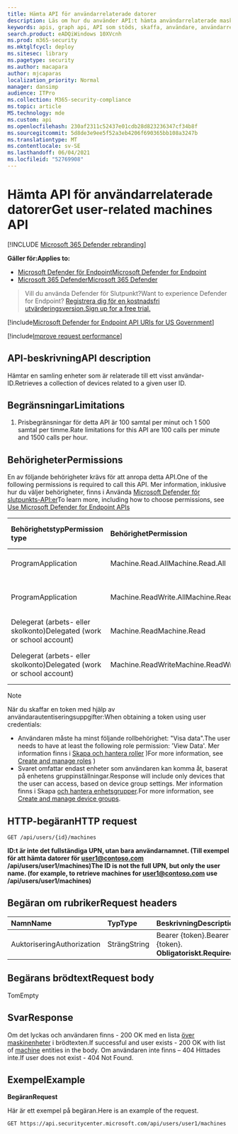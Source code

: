 ```yaml
---
title: Hämta API för användarrelaterade datorer
description: Läs om hur du använder API:t hämta användarrelaterade maskiner för att hämta en samling enheter som är relaterade till ett användar-ID i Microsoft Defender för Endpoint.
keywords: apis, graph api, API som stöds, skaffa, användare, användarrelaterade aviseringar
search.product: eADQiWindows 10XVcnh
ms.prod: m365-security
ms.mktglfcycl: deploy
ms.sitesec: library
ms.pagetype: security
ms.author: macapara
author: mjcaparas
localization_priority: Normal
manager: dansimp
audience: ITPro
ms.collection: M365-security-compliance
ms.topic: article
MS.technology: mde
ms.custom: api
ms.openlocfilehash: 230af2311c52437e01cdb28d823236347cf34b8f
ms.sourcegitcommit: 5d8de3e9ee5f52a3eb4206f690365bb108a3247b
ms.translationtype: MT
ms.contentlocale: sv-SE
ms.lasthandoff: 06/04/2021
ms.locfileid: "52769908"
---
```

# <a name="get-user-related-machines-api"></a><span data-ttu-id="1d48a-104">Hämta API för användarrelaterade datorer</span><span class="sxs-lookup"><span data-stu-id="1d48a-104">Get user-related machines API</span></span>

[!INCLUDE [Microsoft 365 Defender rebranding](../../includes/microsoft-defender.md)]

<span data-ttu-id="1d48a-105">**Gäller för:**</span><span class="sxs-lookup"><span data-stu-id="1d48a-105">**Applies to:**</span></span>
- [<span data-ttu-id="1d48a-106">Microsoft Defender för Endpoint</span><span class="sxs-lookup"><span data-stu-id="1d48a-106">Microsoft Defender for Endpoint</span></span>](https://go.microsoft.com/fwlink/p/?linkid=2154037)
- [<span data-ttu-id="1d48a-107">Microsoft 365 Defender</span><span class="sxs-lookup"><span data-stu-id="1d48a-107">Microsoft 365 Defender</span></span>](https://go.microsoft.com/fwlink/?linkid=2118804)

> <span data-ttu-id="1d48a-108">Vill du använda Defender för Slutpunkt?</span><span class="sxs-lookup"><span data-stu-id="1d48a-108">Want to experience Defender for Endpoint?</span></span> [<span data-ttu-id="1d48a-109">Registrera dig för en kostnadsfri utvärderingsversion.</span><span class="sxs-lookup"><span data-stu-id="1d48a-109">Sign up for a free trial.</span></span>](https://www.microsoft.com/microsoft-365/windows/microsoft-defender-atp?ocid=docs-wdatp-exposedapis-abovefoldlink) 


[!include[Microsoft Defender for Endpoint API URIs for US Government](../../includes/microsoft-defender-api-usgov.md)]

[!include[Improve request performance](../../includes/improve-request-performance.md)]

## <a name="api-description"></a><span data-ttu-id="1d48a-110">API-beskrivning</span><span class="sxs-lookup"><span data-stu-id="1d48a-110">API description</span></span>
<span data-ttu-id="1d48a-111">Hämtar en samling enheter som är relaterade till ett visst användar-ID.</span><span class="sxs-lookup"><span data-stu-id="1d48a-111">Retrieves a collection of devices related to a given user ID.</span></span>


## <a name="limitations"></a><span data-ttu-id="1d48a-112">Begränsningar</span><span class="sxs-lookup"><span data-stu-id="1d48a-112">Limitations</span></span>
1. <span data-ttu-id="1d48a-113">Prisbegränsningar för detta API är 100 samtal per minut och 1 500 samtal per timme.</span><span class="sxs-lookup"><span data-stu-id="1d48a-113">Rate limitations for this API are 100 calls per minute and 1500 calls per hour.</span></span>


## <a name="permissions"></a><span data-ttu-id="1d48a-114">Behörigheter</span><span class="sxs-lookup"><span data-stu-id="1d48a-114">Permissions</span></span>
<span data-ttu-id="1d48a-115">En av följande behörigheter krävs för att anropa detta API.</span><span class="sxs-lookup"><span data-stu-id="1d48a-115">One of the following permissions is required to call this API.</span></span> <span data-ttu-id="1d48a-116">Mer information, inklusive hur du väljer behörigheter, finns i Använda [Microsoft Defender för slutpunkts-API:er](apis-intro.md)</span><span class="sxs-lookup"><span data-stu-id="1d48a-116">To learn more, including how to choose permissions, see [Use Microsoft Defender for Endpoint APIs](apis-intro.md)</span></span>

<span data-ttu-id="1d48a-117">Behörighetstyp</span><span class="sxs-lookup"><span data-stu-id="1d48a-117">Permission type</span></span> |   <span data-ttu-id="1d48a-118">Behörighet</span><span class="sxs-lookup"><span data-stu-id="1d48a-118">Permission</span></span>  |   <span data-ttu-id="1d48a-119">Visningsnamn för behörighet</span><span class="sxs-lookup"><span data-stu-id="1d48a-119">Permission display name</span></span>
:---|:---|:---
<span data-ttu-id="1d48a-120">Program</span><span class="sxs-lookup"><span data-stu-id="1d48a-120">Application</span></span> |   <span data-ttu-id="1d48a-121">Machine.Read.All</span><span class="sxs-lookup"><span data-stu-id="1d48a-121">Machine.Read.All</span></span> |  <span data-ttu-id="1d48a-122">"Läs alla maskinprofiler"</span><span class="sxs-lookup"><span data-stu-id="1d48a-122">'Read all machine profiles'</span></span>
<span data-ttu-id="1d48a-123">Program</span><span class="sxs-lookup"><span data-stu-id="1d48a-123">Application</span></span> |   <span data-ttu-id="1d48a-124">Machine.ReadWrite.All</span><span class="sxs-lookup"><span data-stu-id="1d48a-124">Machine.ReadWrite.All</span></span> | <span data-ttu-id="1d48a-125">"Läsa och skriva all maskininformation"</span><span class="sxs-lookup"><span data-stu-id="1d48a-125">'Read and write all machine information'</span></span>
<span data-ttu-id="1d48a-126">Delegerat (arbets- eller skolkonto)</span><span class="sxs-lookup"><span data-stu-id="1d48a-126">Delegated (work or school account)</span></span> | <span data-ttu-id="1d48a-127">Machine.Read</span><span class="sxs-lookup"><span data-stu-id="1d48a-127">Machine.Read</span></span> | <span data-ttu-id="1d48a-128">"Läs maskininformation"</span><span class="sxs-lookup"><span data-stu-id="1d48a-128">'Read machine information'</span></span>
<span data-ttu-id="1d48a-129">Delegerat (arbets- eller skolkonto)</span><span class="sxs-lookup"><span data-stu-id="1d48a-129">Delegated (work or school account)</span></span> | <span data-ttu-id="1d48a-130">Machine.ReadWrite</span><span class="sxs-lookup"><span data-stu-id="1d48a-130">Machine.ReadWrite</span></span> | <span data-ttu-id="1d48a-131">Maskininformation för läsning och skrivning</span><span class="sxs-lookup"><span data-stu-id="1d48a-131">'Read and write machine information'</span></span>

>[!Note]
> <span data-ttu-id="1d48a-132">När du skaffar en token med hjälp av användarautentiseringsuppgifter:</span><span class="sxs-lookup"><span data-stu-id="1d48a-132">When obtaining a token using user credentials:</span></span>
>- <span data-ttu-id="1d48a-133">Användaren måste ha minst följande rollbehörighet: "Visa data".</span><span class="sxs-lookup"><span data-stu-id="1d48a-133">The user needs to have at least the following role permission: 'View Data'.</span></span> <span data-ttu-id="1d48a-134">Mer information finns i [Skapa och hantera roller](user-roles.md) )</span><span class="sxs-lookup"><span data-stu-id="1d48a-134">For more information, see [Create and manage roles](user-roles.md) )</span></span>
>- <span data-ttu-id="1d48a-135">Svaret omfattar endast enheter som användaren kan komma åt, baserat på enhetens gruppinställningar.</span><span class="sxs-lookup"><span data-stu-id="1d48a-135">Response will include only devices that the user can access, based on device group settings.</span></span> <span data-ttu-id="1d48a-136">Mer information finns i Skapa [och hantera enhetsgrupper](machine-groups.md).</span><span class="sxs-lookup"><span data-stu-id="1d48a-136">For more information, see [Create and manage device groups](machine-groups.md).</span></span>

## <a name="http-request"></a><span data-ttu-id="1d48a-137">HTTP-begäran</span><span class="sxs-lookup"><span data-stu-id="1d48a-137">HTTP request</span></span>
```
GET /api/users/{id}/machines
```

<span data-ttu-id="1d48a-138">**ID:t är inte det fullständiga UPN, utan bara användarnamnet. (Till exempel för att hämta datorer för user1@contoso.com /api/users/user1/machines)**</span><span class="sxs-lookup"><span data-stu-id="1d48a-138">**The ID is not the full UPN, but only the user name. (for example, to retrieve machines for user1@contoso.com use /api/users/user1/machines)**</span></span>


## <a name="request-headers"></a><span data-ttu-id="1d48a-139">Begäran om rubriker</span><span class="sxs-lookup"><span data-stu-id="1d48a-139">Request headers</span></span>

<span data-ttu-id="1d48a-140">Namn</span><span class="sxs-lookup"><span data-stu-id="1d48a-140">Name</span></span> | <span data-ttu-id="1d48a-141">Typ</span><span class="sxs-lookup"><span data-stu-id="1d48a-141">Type</span></span> | <span data-ttu-id="1d48a-142">Beskrivning</span><span class="sxs-lookup"><span data-stu-id="1d48a-142">Description</span></span>
:---|:---|:---
<span data-ttu-id="1d48a-143">Auktorisering</span><span class="sxs-lookup"><span data-stu-id="1d48a-143">Authorization</span></span> | <span data-ttu-id="1d48a-144">Sträng</span><span class="sxs-lookup"><span data-stu-id="1d48a-144">String</span></span> | <span data-ttu-id="1d48a-145">Bearer {token}.</span><span class="sxs-lookup"><span data-stu-id="1d48a-145">Bearer {token}.</span></span> <span data-ttu-id="1d48a-146">**Obligatoriskt.**</span><span class="sxs-lookup"><span data-stu-id="1d48a-146">**Required**.</span></span>


## <a name="request-body"></a><span data-ttu-id="1d48a-147">Begärans brödtext</span><span class="sxs-lookup"><span data-stu-id="1d48a-147">Request body</span></span>
<span data-ttu-id="1d48a-148">Tom</span><span class="sxs-lookup"><span data-stu-id="1d48a-148">Empty</span></span>

## <a name="response"></a><span data-ttu-id="1d48a-149">Svar</span><span class="sxs-lookup"><span data-stu-id="1d48a-149">Response</span></span>
<span data-ttu-id="1d48a-150">Om det lyckas och användaren finns - 200 OK med en lista [över maskinenheter](machine.md) i brödtexten.</span><span class="sxs-lookup"><span data-stu-id="1d48a-150">If successful and user exists - 200 OK with list of [machine](machine.md) entities in the body.</span></span> <span data-ttu-id="1d48a-151">Om användaren inte finns – 404 Hittades inte.</span><span class="sxs-lookup"><span data-stu-id="1d48a-151">If user does not exist - 404 Not Found.</span></span>


## <a name="example"></a><span data-ttu-id="1d48a-152">Exempel</span><span class="sxs-lookup"><span data-stu-id="1d48a-152">Example</span></span>

<span data-ttu-id="1d48a-153">**Begäran**</span><span class="sxs-lookup"><span data-stu-id="1d48a-153">**Request**</span></span>

<span data-ttu-id="1d48a-154">Här är ett exempel på begäran.</span><span class="sxs-lookup"><span data-stu-id="1d48a-154">Here is an example of the request.</span></span>

```http
GET https://api.securitycenter.microsoft.com/api/users/user1/machines
```
